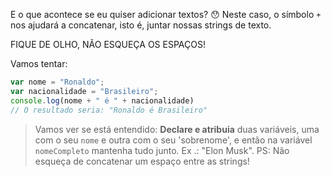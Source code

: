 E o que acontece se eu quiser adicionar textos? :hushed:
Neste caso, o símbolo `+` nos ajudará a concatenar, isto é, juntar nossas strings de texto.

FIQUE DE OLHO, NÃO ESQUEÇA OS ESPAÇOS!


Vamos tentar:

```javascript
var nome = "Ronaldo";
var nacionalidade = "Brasileiro";
console.log(nome + " é " + nacionalidade) 
// O resultado seria: "Ronaldo é Brasileiro"
```
> Vamos ver se está entendido: **Declare e atribuia** duas variáveis, uma com o seu `nome` e outra com o seu 'sobrenome', e então na variável` nomeCompleto` mantenha tudo junto. Ex .: "Elon Musk". 
PS: Não esqueça de concatenar um  espaço entre as strings!

